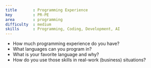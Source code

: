 ```yaml
---
title       : Programming Experience
key         : PR-PE
area        : programming
difficulty  : medium
skills      : Programming, Coding, Development, AI
---
```


 - How much programming experience do you have?
 - What languages can you program in?
 - What is your favorite language and why?
 - How do you use those skills in real-work (business) situations?
